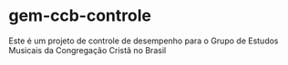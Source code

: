 # gem-ccb-controle
Este é um projeto de controle de desempenho para o Grupo de Estudos Musicais da Congregação Cristã no Brasil
